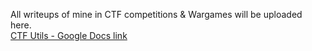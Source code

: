 All writeups of mine in CTF competitions & Wargames will be uploaded here.  
[CTF Utils - Google Docs link](https://docs.google.com/document/d/1spTfX_mUPzqZFRFZAqtec86XLkuZnaGmO9dM_1OImio/edit?usp=sharing)
